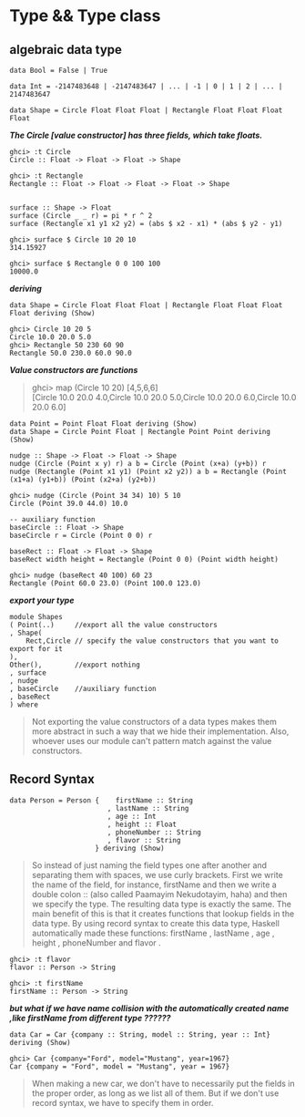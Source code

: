 # Type && Type class
## algebraic data type
```
data Bool = False | True 

data Int = -2147483648 | -2147483647 | ... | -1 | 0 | 1 | 2 | ... | 2147483647  

data Shape = Circle Float Float Float | Rectangle Float Float Float Float   
```
***The Circle [value constructor] has three fields, which take floats.***
```
ghci> :t Circle  
Circle :: Float -> Float -> Float -> Shape  

ghci> :t Rectangle  
Rectangle :: Float -> Float -> Float -> Float -> Shape  


surface :: Shape -> Float  
surface (Circle _ _ r) = pi * r ^ 2  
surface (Rectangle x1 y1 x2 y2) = (abs $ x2 - x1) * (abs $ y2 - y1)  

ghci> surface $ Circle 10 20 10  
314.15927  

ghci> surface $ Rectangle 0 0 100 100  
10000.0 
```
***deriving***
```
data Shape = Circle Float Float Float | Rectangle Float Float Float Float deriving (Show)  

ghci> Circle 10 20 5  
Circle 10.0 20.0 5.0  
ghci> Rectangle 50 230 60 90  
Rectangle 50.0 230.0 60.0 90.0  
```

***Value constructors are functions***
> ghci> map (Circle 10 20) [4,5,6,6]  
[Circle 10.0 20.0 4.0,Circle 10.0 20.0 5.0,Circle 10.0 20.0 6.0,Circle 10.0 20.0 6.0]  

```
data Point = Point Float Float deriving (Show)  
data Shape = Circle Point Float | Rectangle Point Point deriving (Show)  

nudge :: Shape -> Float -> Float -> Shape  
nudge (Circle (Point x y) r) a b = Circle (Point (x+a) (y+b)) r  
nudge (Rectangle (Point x1 y1) (Point x2 y2)) a b = Rectangle (Point (x1+a) (y1+b)) (Point (x2+a) (y2+b)) 

ghci> nudge (Circle (Point 34 34) 10) 5 10  
Circle (Point 39.0 44.0) 10.0  

-- auxiliary function 
baseCircle :: Float -> Shape  
baseCircle r = Circle (Point 0 0) r  
  
baseRect :: Float -> Float -> Shape  
baseRect width height = Rectangle (Point 0 0) (Point width height)  

ghci> nudge (baseRect 40 100) 60 23  
Rectangle (Point 60.0 23.0) (Point 100.0 123.0)  
```
***export your type***
```
module Shapes
( Point(..)     //export all the value constructors 
, Shape(
    Rect,Circle // specify the value constructors that you want to export for it
),
Other(),        //export nothing
, surface
, nudge
, baseCircle    //auxiliary function 
, baseRect
) where
```
> Not exporting the value constructors of a data types makes them more abstract in such a way that we hide their implementation. Also, whoever uses our module can't pattern match against the value constructors.

## Record Syntax

```
data Person = Person {    firstName :: String
                        , lastName :: String
                        , age :: Int
                        , height :: Float
                        , phoneNumber :: String
                        , flavor :: String
                     } deriving (Show)
```
> So instead of just naming the field types one after another and separating them with spaces, we use curly brackets. First we write
the name of the field, for instance, firstName and then we write a double colon :: (also called Paamayim Nekudotayim,
haha) and then we specify the type. The resulting data type is exactly the same. The main benefit of this is that it creates
functions that lookup fields in the data type. By using record syntax to create this data type, Haskell automatically made these
functions: firstName , lastName , age , height , phoneNumber and flavor .

```
ghci> :t flavor
flavor :: Person -> String

ghci> :t firstName
firstName :: Person -> String
```
***but what if we have name collision with the automatically created name ,like firstName from different type ??????***


```
data Car = Car {company :: String, model :: String, year :: Int} deriving (Show)

ghci> Car {company="Ford", model="Mustang", year=1967}
Car {company = "Ford", model = "Mustang", year = 1967}
```
> When making a new car, we don't have to necessarily put the fields in the proper order, as long as we list all of them. But if we
don't use record syntax, we have to specify them in order.